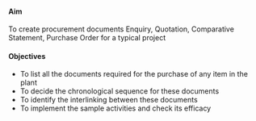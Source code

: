 #### Aim 

To create procurement documents Enquiry, Quotation, Comparative Statement, Purchase Order for a typical project

#### Objectives 
 
-	To list all the documents required for the purchase of any item in the plant
-	To decide the chronological sequence for these documents
-	To identify the interlinking between these documents  
-	To implement the sample activities and check its efficacy
